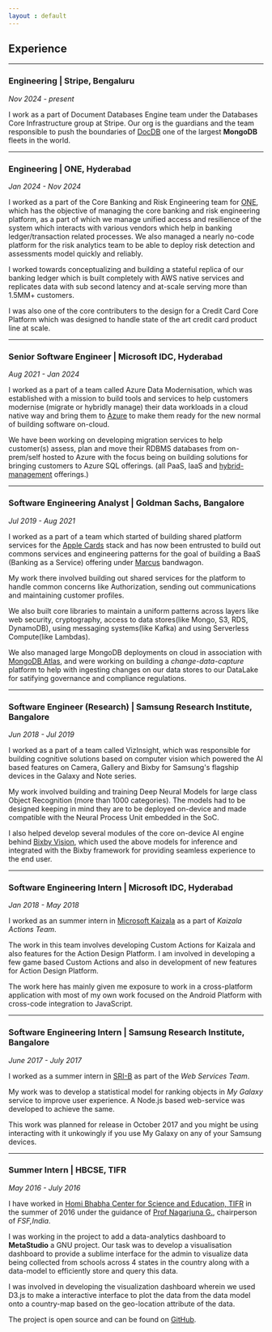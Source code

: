 ```yaml
---
layout : default
---
```


## Experience
---

### **Engineering | Stripe, Bengaluru**

*Nov 2024 - present*

I work as a part of Document Databases Engine team under the Databases Core Infrastructure group at Stripe. Our org is the guardians and the team responsible to push the boundaries of [DocDB](https://stripe.com/blog/how-stripes-document-databases-supported-99.999-uptime-with-zero-downtime-data-migrations) one of the largest **MongoDB** fleets in the world.

---

### **Engineering | ONE, Hyderabad**

*Jan 2024 - Nov 2024*

I worked as a part of the Core Banking and Risk Engineering team for [ONE](https://www.one.app/), which has the objective of managing the core banking and risk engineering platform, as a part of which we manage unified access and resilience of the system which interacts with various vendors which help in banking ledger/transaction related processes. We also managed a nearly no-code platform for the risk analytics team to be able to deploy risk detection and assessments model quickly and reliably.

I worked towards conceptualizing and building a stateful replica of our banking ledger which is built completely with AWS native services and replicates data with sub second latency and at-scale serving more than 1.5MM+ customers.

I was also one of the core contributers to the design for a Credit Card Core Platform which was designed to handle state of the art credit card product line at scale.

---

### **Senior Software Engineer | Microsoft IDC, Hyderabad**

*Aug 2021 - Jan 2024*

I worked as a part of a team called Azure Data Modernisation, which was established with a mission to build tools and services to help customers modernise (migrate or hybridly manage) their data workloads in a cloud native way and bring them to [Azure](https://azure.microsoft.com/en-in/product-categories/databases/) to make them ready for the new normal of building software on-cloud.

We have been working on developing migration services to help customer(s) assess, plan and move their RDBMS databases from on-prem/self hosted to Azure with the focus being on building solutions for bringing customers to Azure SQL offerings. (all PaaS, IaaS and [hybrid-management](https://learn.microsoft.com/en-us/sql/sql-server/azure-arc/connect?view=sql-server-ver16&tabs=windows) offerings.)

---

### **Software Engineering Analyst | Goldman Sachs, Bangalore**

*Jul 2019 - Aug 2021*

I worked as a part of a team which started of building shared platform services for the [Apple Cards](https://www.goldmansachs.com/our-firm/history/moments/2019-apple-card.html) stack and has now been entrusted to build out commons services and engineering patterns for the goal of building a BaaS (Banking as a Service) offering under [Marcus](https://www.marcus.com/) bandwagon.

My work there involved building out shared services for the platform to handle common concerns like Authorization, sending out communications and maintaining customer profiles. 

We also built core libraries to maintain a uniform patterns across layers like web security, cryptography, access to data stores(like Mongo, S3, RDS, DynamoDB), using messaging systems(like Kafka) and using Serverless Compute(like Lambdas).

We also managed large MongoDB deployments on cloud in association with [MongoDB Atlas](https://www.mongodb.com/cloud), and were working on building a *change-data-capture* platform to help with ingesting changes on our data stores to our DataLake for satifying governance and compliance regulations.

---

### **Software Engineer (Research) | Samsung Research Institute, Bangalore**

*Jun 2018 - Jul 2019*

I worked as a part of a team called VizInsight, which was responsible for building cognitive solutions based on computer vision which powered the AI based features on Camera, Gallery and Bixby for Samsung's flagship devices in the Galaxy and Note series.

My work involved building and training Deep Neural Models for large class Object Recognition (more than 1000 categories). The models had to be designed keeping in mind they are to be deployed on-device and made compatible with the Neural Process Unit embedded in the SoC.

I also helped develop several modules of the core on-device AI engine behind [Bixby Vision](https://www.samsung.com/global/galaxy/apps/bixby/vision/), which used the above models for inference and integrated with the Bixby framework for providing seamless experience to the end user.

---


### **Software Engineering Intern | Microsoft IDC, Hyderabad**

*Jan 2018 - May 2018*

I worked as an summer intern in [Microsoft Kaizala](https://products.office.com/en-in/business/microsoft-kaizala) as a part of _Kaizala Actions Team_.

The work in this team involves developing Custom Actions for Kaizala and also features for the Action Design Platform. I am involved in developing a few game based Custom Actions and also in development of new features for Action Design Platform.

The work here has mainly given me exposure to work in a cross-platform application with most of my own work focused on the Android Platform with cross-code integration to JavaScript.

---

### **Software Engineering Intern | Samsung Research Institute, Bangalore**

*June 2017 - July 2017*

I worked as a summer intern in [SRI-B](http://www.samsung.com/in/aboutsamsung/samsungelectronics/india/rnd/) as
part of the _Web Services Team_.

My work was to develop a statistical model for ranking objects in _My Galaxy_ service to improve user experience. A Node.js based web-service was developed to achieve the same.

This work was planned for release in October 2017 and you might be using interacting with it unkowingly if you use My Galaxy on any of your Samsung devices.  

---

### **Summer Intern | HBCSE, TIFR**

*May 2016 - July 2016*

I have worked in [Homi Bhabha Center for Science and Education, TIFR](http://www.hbcse.tifr.res.in/) in the summer of 2016 under the guidance of [Prof Nagarjuna G.](https://gnowgi.org/), chairperson of _FSF,India_.

I was working in the project to add a data-analytics dashboard to **MetaStudio** a GNU project. Our task was to develop a visualisation dashboard to provide a sublime interface for the admin to visualize data being collected from schools across 4 states in the country along with a data-model to efficiently store and query this data.

I was involved in developing the visualization dashboard wherein we used D3.js to make a interactive interface to plot the data from the data model onto a country-map based on the geo-location attribute of the data.

The project is open source and can be found on [GitHub](https://github.com/gnowledge/gstudio).